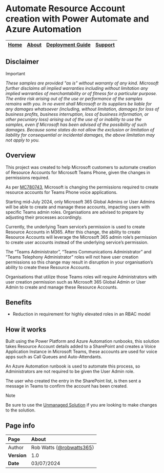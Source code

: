 # Automate Resource Account creation with Power Automate and Azure Automation

| [Home](README.md) | [About](about.md) |[Deployment Guide](deployment.md) | [Support](support.md) | 
| --- | --- | --- | --- |

## Disclaimer
> [!IMPORTANT]
> _These samples are provided "as is" without warranty of any kind. Microsoft further disclaims all implied warranties including without limitation any implied warranties of merchantability or of fitness for a particular purpose. The entire risk arising out of the use or performance of the samples remains with you. In no event shall Microsoft or its suppliers be liable for any damages whatsoever (including, without limitation, damages for loss of business profits, business interruption, loss of business information, or other pecuniary loss) arising out of the use of or inability to use the samples, even if Microsoft has been advised of the possibility of such damages. Because some states do not allow the exclusion or limitation of liability for consequential or incidental damages, the above limitation may not apply to you._

## Overview
This project was created to help Microsoft customers to automate creation of Resource Accounts for Microsoft Teams Phone, given the changes in permissions required. 

As per [MC780743](https://portal.changepilot.cloud/MC780743), Microsoft is changing the permissions required to create resource accounts for Teams Phone voice applications. 

Starting mid-July 2024, only Microsoft 365 Global Admins or User Admins will be able to create and manage these accounts, impacting users with specific Teams admin roles. Organisations are advised to prepare by adjusting their processes accordingly.

Currently, the underlying Team service’s permission is used to create Resource Accounts in M365. After this change, the ability to create Resource Accounts will leverage the Microsoft 365 admin role’s permission to create user accounts instead of the underlying service’s permission.

The “Teams Administrator”, “Teams Communications Administrator” and “Teams Telephony Administrator” roles will not have user creation permissions so this change may result in disruption in your organisation’s ability to create these Resource Accounts.

Organisations that utilize those Teams roles will require Administrators with user creation permission such as Microsoft 365 Global Admin or User Admin to create and manage these Resource Accounts.

## Benefits
* Reduction in requirement for highly elevated roles in an RBAC model

## How it works

Built using the Power Platform and Azure Automation runbooks, this solution takes Resource Account details added to a SharePoint and creates a Voice Application Instance in Microsoft Teams, these accounts are used for voice apps such as Call Queues and Auto-Attendants.

An Azure Automation runbook is used to automate this process, so Administrators are not required to be given the User Admin role.

The user who created the entry in the SharePoint list, is then sent a message in Teams to confirm the account has been created. 

 > [!NOTE]
  >  Be sure to use the [Unmanaged Solution](ExtendEmergencyCallingNotifications_unmanaged.zip)  if you are looking to make changes to the solution.  



## Page info

| Page | About |
| :--- | :--- |
| Author | Rob Watts ([@robwatts365](https://github.com/robwatts365)) |
| **Version** | 1.0 |
| **Date** | 03/07/2024 |



